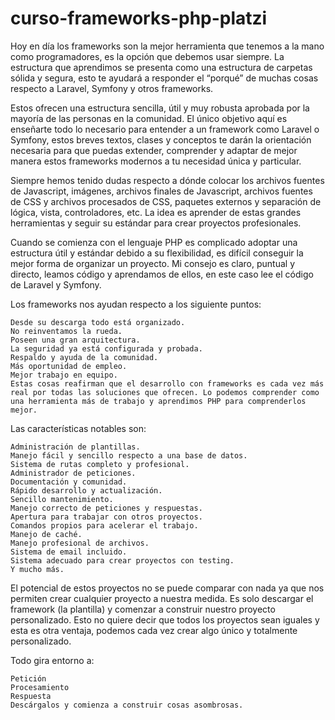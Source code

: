# curso-frameworks-php-platzi

Hoy en día los frameworks son la mejor herramienta que tenemos a la mano como programadores, es la opción que debemos usar siempre. La estructura que aprendimos se presenta como una estructura de carpetas sólida y segura, esto te ayudará a responder el “porqué” de muchas cosas respecto a Laravel, Symfony y otros frameworks.

Estos ofrecen una estructura sencilla, útil y muy robusta aprobada por la mayoría de las personas en la comunidad. El único objetivo aquí es enseñarte todo lo necesario para entender a un framework como Laravel o Symfony, estos breves textos, clases y conceptos te darán la orientación necesaria para que puedas extender, comprender y adaptar de mejor manera estos frameworks modernos a tu necesidad única y particular.

Siempre hemos tenido dudas respecto a dónde colocar los archivos fuentes de Javascript, imágenes, archivos finales de Javascript, archivos fuentes de CSS y archivos procesados de CSS, paquetes externos y separación de lógica, vista, controladores, etc. La idea es aprender de estas grandes herramientas y seguir su estándar para crear proyectos profesionales.

Cuando se comienza con el lenguaje PHP es complicado adoptar una estructura útil y estándar debido a su flexibilidad, es difícil conseguir la mejor forma de organizar un proyecto. Mi consejo es claro, puntual y directo, leamos código y aprendamos de ellos, en este caso lee el código de Laravel y Symfony.

Los frameworks nos ayudan respecto a los siguiente puntos:

    Desde su descarga todo está organizado.
    No reinventamos la rueda.
    Poseen una gran arquitectura.
    La seguridad ya está configurada y probada.
    Respaldo y ayuda de la comunidad.
    Más oportunidad de empleo.
    Mejor trabajo en equipo.
    Estas cosas reafirman que el desarrollo con frameworks es cada vez más real por todas las soluciones que ofrecen. Lo podemos comprender como una herramienta más de trabajo y aprendimos PHP para comprenderlos mejor.

Las características notables son:

    Administración de plantillas.
    Manejo fácil y sencillo respecto a una base de datos.
    Sistema de rutas completo y profesional.
    Administrador de peticiones.
    Documentación y comunidad.
    Rápido desarrollo y actualización.
    Sencillo mantenimiento.
    Manejo correcto de peticiones y respuestas.
    Apertura para trabajar con otros proyectos.
    Comandos propios para acelerar el trabajo.
    Manejo de caché.
    Manejo profesional de archivos.
    Sistema de email incluido.
    Sistema adecuado para crear proyectos con testing.
    Y mucho más.

El potencial de estos proyectos no se puede comparar con nada ya que nos permiten crear cualquier proyecto a nuestra medida. Es solo descargar el framework (la plantilla) y comenzar a construir nuestro proyecto personalizado. Esto no quiere decir que todos los proyectos sean iguales y esta es otra ventaja, podemos cada vez crear algo único y totalmente personalizado.

Todo gira entorno a:

    Petición
    Procesamiento
    Respuesta
    Descárgalos y comienza a construir cosas asombrosas.
